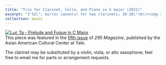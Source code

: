 ```yaml
---
title: "Trio for Clarinet, Cello, and Piano in G major (2021)"
excerpt: "3'52\"; mirror canon(s) for two clarinets; 36'20\"<br/><img src='https://img.youtube.com/vi/RCqd35pq-MU/0.jpg'>"
collection: music
---
```


[![Luc Ta - Prelude and Fugue in C Major](https://img.youtube.com/vi/RCqd35pq-MU/0.jpg)](https://www.youtube.com/watch?v=RCqd35pq-MU&list=PLYZn6AEJG5Of7nTC0-sEwcFQTBsI8qknj&index=1)\
This piece was featured in the [fifth issue](https://aacc.yalecollege.yale.edu/resources/295-magazine) of _295 Magazine_, published by the Asian American Cultural Center at Yale.

The clarinet may be substituted by a violin, viola, or alto saxophone; feel free to email me for parts or arrangement requests.
